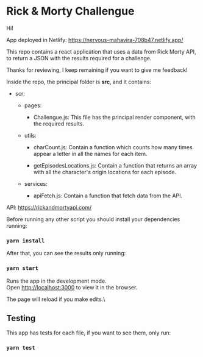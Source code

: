 # Rick & Morty Challengue

Hi! 

App deployed in Netlify: https://nervous-mahavira-708b47.netlify.app/

This repo contains a react application that uses a data from Rick Morty API, to return a JSON with the results required for a challenge.

Thanks for reviewing, I keep remaining if you want to give me feedback!

Inside the repo, the principal folder is **src**, and it contains:

- scr:

  - pages:
    - Challengue.js: This file has the principal render component,  with the required results.

  - utils:
  
    - charCount.js: Contain a function which counts how many times appear a letter in all the names for each item.
    
    - getEpisodesLocations.js: Contain a function that returns an array with all the character's origin locations for each episode.

  - services:
  
    - apiFetch.js: Contain a function that fetch data from the API.


API: https://rickandmortyapi.com/

Before running any other script you should install your dependencies running:

### `yarn install`

After that, you can see the results only running:

### `yarn start`

Runs the app in the development mode.\
Open [http://localhost:3000](http://localhost:3000) to view it in the browser.

The page will reload if you make edits.\

## Testing

This app has tests for each file, if you want to see them, only run:
### `yarn test`











